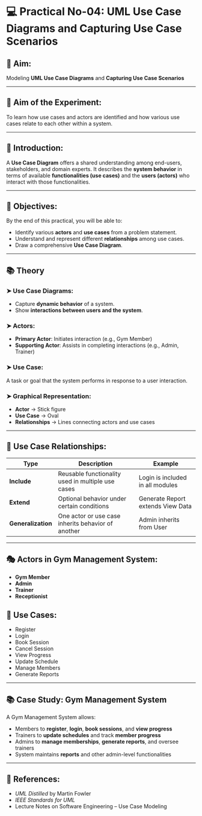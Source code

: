 # 💻 Practical No-04: UML Use Case Diagrams and Capturing Use Case Scenarios

## 🎯 Aim:
Modeling **UML Use Case Diagrams** and **Capturing Use Case Scenarios**

---

## 🧪 Aim of the Experiment:
To learn how use cases and actors are identified and how various use cases relate to each other within a system.

---

## 📘 Introduction:
A **Use Case Diagram** offers a shared understanding among end-users, stakeholders, and domain experts. It describes the **system behavior** in terms of available **functionalities (use cases)** and the **users (actors)** who interact with those functionalities.

---

## 🎯 Objectives:
By the end of this practical, you will be able to:
- Identify various **actors** and **use cases** from a problem statement.
- Understand and represent different **relationships** among use cases.
- Draw a comprehensive **Use Case Diagram**.

---

## 📚 Theory

### ➤ Use Case Diagrams:
- Capture **dynamic behavior** of a system.
- Show **interactions between users and the system**.

### ➤ Actors:
- **Primary Actor**: Initiates interaction (e.g., Gym Member)
- **Supporting Actor**: Assists in completing interactions (e.g., Admin, Trainer)

### ➤ Use Case:
A task or goal that the system performs in response to a user interaction.

### ➤ Graphical Representation:
- **Actor** → Stick figure  
- **Use Case** → Oval  
- **Relationships** → Lines connecting actors and use cases

---

## 🔗 Use Case Relationships:

| Type              | Description                                                            | Example                            |
|-------------------|------------------------------------------------------------------------|------------------------------------|
| **Include**       | Reusable functionality used in multiple use cases                      | Login is included in all modules   |
| **Extend**        | Optional behavior under certain conditions                             | Generate Report extends View Data  |
| **Generalization**| One actor or use case inherits behavior of another                     | Admin inherits from User           |

---

## 🎭 Actors in Gym Management System:
- **Gym Member**
- **Admin**
- **Trainer**
- **Receptionist**

## 🎯 Use Cases:
- Register  
- Login  
- Book Session  
- Cancel Session  
- View Progress  
- Update Schedule  
- Manage Members  
- Generate Reports

---

## 📚 Case Study: Gym Management System

A Gym Management System allows:
- Members to **register**, **login**, **book sessions**, and **view progress**  
- Trainers to **update schedules** and track **member progress**  
- Admins to **manage memberships**, **generate reports**, and oversee trainers  
- System maintains **reports** and other admin-level functionalities  

---

## 📖 References:
- *UML Distilled* by Martin Fowler  
- *IEEE Standards for UML*  
- Lecture Notes on Software Engineering – Use Case Modeling  
